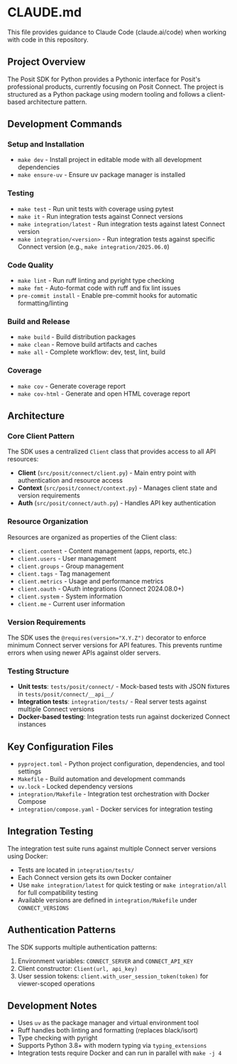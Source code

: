 # CLAUDE.md

This file provides guidance to Claude Code (claude.ai/code) when working with code in this repository.

## Project Overview

The Posit SDK for Python provides a Pythonic interface for Posit's professional products, currently focusing on Posit Connect. The project is structured as a Python package using modern tooling and follows a client-based architecture pattern.

## Development Commands

### Setup and Installation

- `make dev` - Install project in editable mode with all development dependencies
- `make ensure-uv` - Ensure uv package manager is installed

### Testing

- `make test` - Run unit tests with coverage using pytest
- `make it` - Run integration tests against Connect versions
- `make integration/latest` - Run integration tests against latest Connect version
- `make integration/<version>` - Run integration tests against specific Connect version (e.g., `make integration/2025.06.0`)

### Code Quality

- `make lint` - Run ruff linting and pyright type checking
- `make fmt` - Auto-format code with ruff and fix lint issues
- `pre-commit install` - Enable pre-commit hooks for automatic formatting/linting

### Build and Release

- `make build` - Build distribution packages
- `make clean` - Remove build artifacts and caches
- `make all` - Complete workflow: dev, test, lint, build

### Coverage

- `make cov` - Generate coverage report
- `make cov-html` - Generate and open HTML coverage report

## Architecture

### Core Client Pattern

The SDK uses a centralized `Client` class that provides access to all API resources:

- **Client** (`src/posit/connect/client.py`) - Main entry point with authentication and resource access
- **Context** (`src/posit/connect/context.py`) - Manages client state and version requirements
- **Auth** (`src/posit/connect/auth.py`) - Handles API key authentication

### Resource Organization

Resources are organized as properties of the Client class:

- `client.content` - Content management (apps, reports, etc.)
- `client.users` - User management
- `client.groups` - Group management
- `client.tags` - Tag management
- `client.metrics` - Usage and performance metrics
- `client.oauth` - OAuth integrations (Connect 2024.08.0+)
- `client.system` - System information
- `client.me` - Current user information

### Version Requirements

The SDK uses the `@requires(version="X.Y.Z")` decorator to enforce minimum Connect server versions for API features. This prevents runtime errors when using newer APIs against older servers.

### Testing Structure

- **Unit tests**: `tests/posit/connect/` - Mock-based tests with JSON fixtures in `tests/posit/connect/__api__/`
- **Integration tests**: `integration/tests/` - Real server tests against multiple Connect versions
- **Docker-based testing**: Integration tests run against dockerized Connect instances

## Key Configuration Files

- `pyproject.toml` - Python project configuration, dependencies, and tool settings
- `Makefile` - Build automation and development commands
- `uv.lock` - Locked dependency versions
- `integration/Makefile` - Integration test orchestration with Docker Compose
- `integration/compose.yaml` - Docker services for integration testing

## Integration Testing

The integration test suite runs against multiple Connect server versions using Docker:

- Tests are located in `integration/tests/`
- Each Connect version gets its own Docker container
- Use `make integration/latest` for quick testing or `make integration/all` for full compatibility testing
- Available versions are defined in `integration/Makefile` under `CONNECT_VERSIONS`

## Authentication Patterns

The SDK supports multiple authentication patterns:

1. Environment variables: `CONNECT_SERVER` and `CONNECT_API_KEY`
2. Client constructor: `Client(url, api_key)`
3. User session tokens: `client.with_user_session_token(token)` for viewer-scoped operations

## Development Notes

- Uses `uv` as the package manager and virtual environment tool
- Ruff handles both linting and formatting (replaces black/isort)
- Type checking with pyright
- Supports Python 3.8+ with modern typing via `typing_extensions`
- Integration tests require Docker and can run in parallel with `make -j 4`
